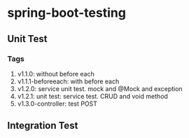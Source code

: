 # spring-boot-testing

## Unit Test

### Tags
1. v1.1.0: without before each
2. v1.1.1-beforeeach:  with before each
3. v1.2.0:  service unit test. mock and @Mock and exception
4. v1.2.1: unit test: service test. CRUD and void method
5. v1.3.0-controller: test POST
## Integration Test
